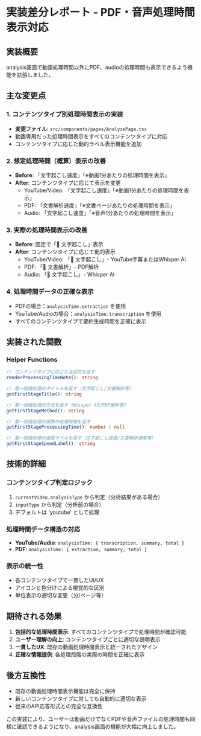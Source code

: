 # 実装差分レポート - PDF・音声処理時間表示対応

## 実装概要
analysis画面で動画処理時間以外にPDF、audioの処理時間も表示できるよう機能を拡張しました。

## 主な変更点

### 1. コンテンツタイプ別処理時間表示の実装
- **変更ファイル**: `src/components/pages/AnalyzePage.tsx`
- 動画専用だった処理時間表示をすべてのコンテンツタイプに対応
- コンテンツタイプに応じた動的ラベル表示機能を追加

### 2. 想定処理時間（概算）表示の改善
- **Before**: 「文字起こし速度」「※動画1分あたりの処理時間を表示」
- **After**: コンテンツタイプに応じて表示を変更
  - YouTube/Video: 「文字起こし速度」「※動画1分あたりの処理時間を表示」
  - PDF: 「文書解析速度」「※文書ページあたりの処理時間を表示」
  - Audio: 「文字起こし速度」「※音声1分あたりの処理時間を表示」

### 3. 実際の処理時間表示の改善
- **Before**: 固定で「📝 文字起こし」表示
- **After**: コンテンツタイプに応じて動的表示
  - YouTube/Video: 「📝 文字起こし」- YouTube字幕またはWhisper AI
  - PDF: 「📄 文書解析」- PDF解析
  - Audio: 「🎵 文字起こし」- Whisper AI

### 4. 処理時間データの正確な表示
- PDFの場合：`analysisTime.extraction` を使用
- YouTube/Audioの場合：`analysisTime.transcription` を使用
- すべてのコンテンツタイプで要約生成時間を正確に表示

## 実装された関数

### Helper Functions
```typescript
// コンテンツタイプに応じた注記文を返す
renderProcessingTimeNote(): string

// 第一段階処理のタイトルを返す（文字起こし/文書解析等）
getFirstStageTitle(): string  

// 第一段階処理の方法を返す（Whisper AI/PDF解析等）
getFirstStageMethod(): string

// 第一段階処理の実際の処理時間を返す
getFirstStageProcessingTime(): number | null

// 第一段階処理の速度ラベルを返す（文字起こし速度/文書解析速度等）
getFirstStageSpeedLabel(): string
```

## 技術的詳細

### コンテンツタイプ判定ロジック
1. `currentVideo.analysisType` から判定（分析結果がある場合）
2. `inputType` から判定（分析前の場合）
3. デフォルトは 'youtube' として処理

### 処理時間データ構造の対応
- **YouTube/Audio**: `analysisTime: { transcription, summary, total }`
- **PDF**: `analysisTime: { extraction, summary, total }`

### 表示の統一性
- 各コンテンツタイプで一貫したUI/UX
- アイコンと色分けによる視覚的な区別
- 単位表示の適切な変更（分/ページ等）

## 期待される効果

1. **包括的な処理時間表示**: すべてのコンテンツタイプで処理時間が確認可能
2. **ユーザー理解の向上**: コンテンツタイプごとに適切な説明表示
3. **一貫したUX**: 既存の動画処理時間表示と統一されたデザイン
4. **正確な情報提供**: 各処理段階の実際の時間を正確に表示

## 後方互換性
- 既存の動画処理時間表示機能は完全に保持
- 新しいコンテンツタイプに対しても自動的に適切な表示
- 従来のAPI応答形式との完全な互換性

この実装により、ユーザーは動画だけでなくPDFや音声ファイルの処理時間も同様に確認できるようになり、analysis画面の機能が大幅に向上しました。
